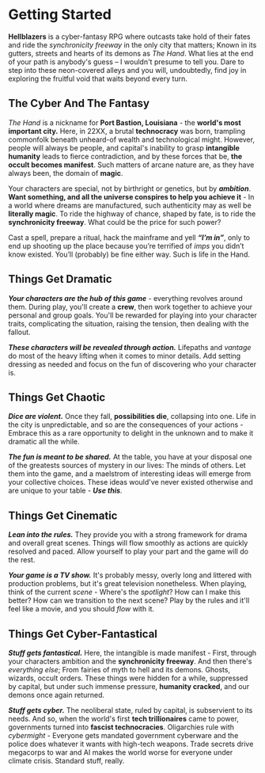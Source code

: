 # Getting Started

**Hellblazers** is a cyber-fantasy RPG where outcasts take hold of their fates and ride the _synchronicity freeway_ in the only city that matters; Known in its gutters, streets and hearts of its demons as _The Hand_. What lies at the end of your path is anybody's guess – I wouldn't presume to tell you. Dare to step into these neon-covered alleys and you will, undoubtedly, find joy in exploring the fruitful void that waits beyond every turn.

## The Cyber And The Fantasy

_The Hand_ is a nickname for **Port Bastion, Louisiana** - the **world's most important city.** Here, in 22XX, a brutal **technocracy** was born, trampling commonfolk beneath unheard-of wealth and technological might. However, people will always be people, and capital's inability to grasp **intangible humanity** leads to fierce contradiction, and by these forces that be, **the occult becomes manifest**. Such matters of arcane nature are, as they have always been, the domain of **magic**.

Your characters are special, not by birthright or genetics, but by **_ambition_**. **Want something, and all the universe conspires to help you achieve it** - In a world where dreams are manufactured, such authenticity may as well be **literally magic**. To ride the highway of chance, shaped by fate, is to ride the **synchronicity freeway**. What could be the price for such power?

Cast a spell, prepare a ritual, hack the mainframe and yell **_“I’m in”_**, only to end up shooting up the place because you’re terrified of _imps_ you didn’t know existed. You’ll (probably) be fine either way. Such is life in the Hand.

## Things Get Dramatic

**_Your characters are the hub of this game_** - everything revolves around them. During play, you'll create a **crew**, then work together to achieve your personal and group goals. You'll be rewarded for playing into your character traits, complicating the situation, raising the tension, then dealing with the fallout.

**_These characters will be revealed through action._** Lifepaths and _vantage_ do most of the heavy lifting when it comes to minor details. Add setting dressing as needed and focus on the fun of discovering who your character is.

## Things Get Chaotic

**_Dice are violent._** Once they fall, **possibilities die**, collapsing into one. Life in the city is unpredictable, and so are the consequences of your actions - Embrace this as a rare opportunity to delight in the unknown and to make it dramatic all the while.

**_The fun is meant to be shared._** At the table, you have at your disposal one of the greatests sources of mystery in our lives: The minds of others. Let them into the game, and a maelstrom of interesting ideas will emerge from your collective choices. These ideas would've never existed otherwise and are unique to your table - **_Use this_**.

## Things Get Cinematic

**_Lean into the rules._** They provide you with a strong framework for drama and overall great scenes. Things will flow smoothly as actions are quickly resolved and paced. Allow yourself to play your part and the game will do the rest.

**_Your game is a TV show._** It's probably messy, overly long and littered with production problems, but it's great television nonetheless. When playing, think of the current _scene_ - Where's the _spotlight_? How can I make this better? How can we transition to the next scene? Play by the rules and it'll feel like a movie, and you should _flow_ with it.

## Things Get Cyber-Fantastical

**_Stuff gets fantastical._** Here, the intangible is made manifest - First, through your characters ambition and the **synchronicity freeway**. And then there's _everything else_; From fairies of myth to hell and its demons. Ghosts, wizards, occult orders. These things were hidden for a while, suppressed by capital, but under such immense pressure, **humanity cracked**, and our demons once again returned.

**_Stuff gets cyber._** The neoliberal state, ruled by capital, is subservient to its needs. And so, when the world's first **tech trillionaires** came to power, governments turned into **fascist technocracies**. Oligarchies rule with _cybermight_ - Everyone gets mandated government cyberware and the police does whatever it wants with high-tech weapons. Trade secrets drive megacorps to war and AI makes the world worse for everyone under climate crisis. Standard stuff, really.

